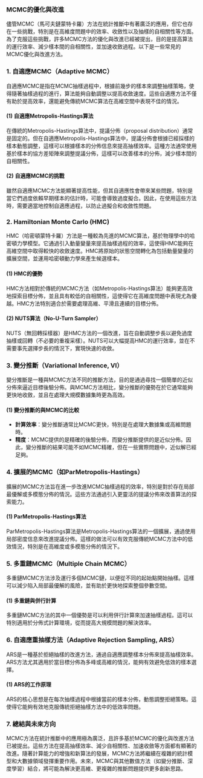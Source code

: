 ### MCMC的優化與改進

儘管MCMC（馬可夫鏈蒙特卡羅）方法在統計推斷中有著廣泛的應用，但它也存在一些挑戰，特別是在高維度問題中的效率、收斂性以及抽樣的自相關性等方面。為了克服這些挑戰，許多MCMC方法的優化與改進已經被提出，目的是提高算法的運行效率、減少樣本間的自相關性，並加速收斂過程。以下是一些常見的MCMC優化與改進方法。

### 1. **自適應MCMC（Adaptive MCMC）**
自適應MCMC是指在MCMC抽樣過程中，根據前幾步的樣本來調整抽樣策略，使得隨著抽樣過程的進行，算法能夠自動調整以提高收斂速度。這些自適應方法不僅有助於提高效率，還能避免傳統MCMC算法在高維空間中表現不佳的情況。

#### (1) **自適應Metropolis-Hastings算法**
在傳統的Metropolis-Hastings算法中，提議分佈（proposal distribution）通常是固定的。但在自適應Metropolis-Hastings算法中，提議分佈會根據已經採樣的樣本動態調整，這樣可以根據樣本的分佈信息來提高抽樣效率。這種方法通常使用基於樣本的協方差矩陣來調整提議分佈，這樣可以改善樣本的分佈，減少樣本間的自相關性。

#### (2) **自適應MCMC的挑戰**
雖然自適應MCMC方法能顯著提高性能，但其自適應性會帶來某些問題，特別是當它們過度依賴早期樣本的估計時，可能會導致過度擬合。因此，在使用這些方法時，需要適當地控制自適應過程，以防止過擬合和收斂性問題。

### 2. **Hamiltonian Monte Carlo (HMC)**
HMC（哈密頓蒙特卡羅）方法是一種較為先進的MCMC算法，基於物理學中的哈密頓力學模型。它通過引入動量變量來提高抽樣過程的效率，這使得HMC能夠在高維空間中取得較快的收斂速度。HMC將原始的狀態空間轉化為包括動量變量的擴展空間，並運用哈密頓動力學來產生候選樣本。

#### (1) **HMC的優勢**
HMC方法相對於傳統的MCMC方法（如Metropolis-Hastings算法）能夠更高效地探索目標分佈，並且具有較低的自相關性，這使得它在高維度問題中表現尤為優越。HMC方法特別適合於需要處理高維、平滑且連續的目標分佈。

#### (2) **NUTS算法（No-U-Turn Sampler）**
NUTS（無回轉採樣器）是HMC方法的一個改進，旨在自動調整步長以避免過度抽樣或回轉（不必要的重複采樣）。NUTS可以大幅提高HMC的運行效率，並在不需要事先選擇步長的情況下，實現快速的收斂。

### 3. **變分推斷（Variational Inference, VI）**
變分推斷是一種與MCMC方法不同的推斷方法，目的是通過尋找一個簡單的近似分佈來逼近目標後驗分佈。與MCMC方法相比，變分推斷的優勢在於它通常能夠更快地收斂，並且在處理大規模數據集時更為高效。

#### (1) **變分推斷的與MCMC的比較**
- **計算效率**：變分推斷通常比MCMC更快，特別是在處理大數據集或高維問題時。
- **精度**：MCMC提供的是精確的後驗分佈，而變分推斷提供的是近似分佈。因此，變分推斷的結果可能不如MCMC精確，但在一些實際問題中，近似解已經足夠。

### 4. **擴展的MCMC（如ParMetropolis-Hastings）**
擴展的MCMC方法旨在進一步改進MCMC抽樣過程的效率，特別是對於存在局部最優解或多模態分佈的情況。這些方法通過引入更靈活的提議分佈來改善算法的探索能力。

#### (1) **ParMetropolis-Hastings算法**
ParMetropolis-Hastings算法是Metropolis-Hastings算法的一個擴展，通過使用局部密度信息來改進提議分佈。這樣的做法可以有效克服傳統MCMC方法中的低效情況，特別是在高維度或多模態分佈的情況下。

### 5. **多重鏈MCMC（Multiple Chain MCMC）**
多重鏈MCMC方法涉及運行多個MCMC鏈，以便從不同的起始點開始抽樣。這樣可以減少陷入局部最優解的風險，並有助於更快地探索整個參數空間。

#### (1) **多重鏈與併行計算**
多重鏈MCMC方法的其中一個優勢是可以利用併行計算來加速抽樣過程。這可以特別適用於分佈式計算環境，從而提高大規模問題的解決效率。

### 6. **自適應重抽樣方法（Adaptive Rejection Sampling, ARS）**
ARS是一種基於拒絕抽樣的改進方法，通過自適應調整樣本分佈來提高抽樣效率。ARS方法尤其適用於當目標分佈為多峰或高維的情況，能夠有效避免低效的樣本選擇。

#### (1) **ARS的工作原理**
ARS的核心思想是在每次抽樣過程中根據當前的樣本分佈，動態調整拒絕策略。這使得它能夠有效地克服傳統拒絕抽樣方法中的低效率問題。

### 7. **總結與未來方向**
MCMC方法在統計推斷中的應用極為廣泛，且許多基於MCMC的優化與改進方法已被提出。這些方法在提高抽樣效率、減少自相關性、加速收斂等方面都有顯著的改進。隨著計算能力的增強和新算法的發展，MCMC方法將繼續在複雜的統計模型和大數據領域發揮重要作用。未來，MCMC與其他數值方法（如變分推斷、深度學習）結合，將可能為解決更高維、更複雜的推斷問題提供更多創新思路。